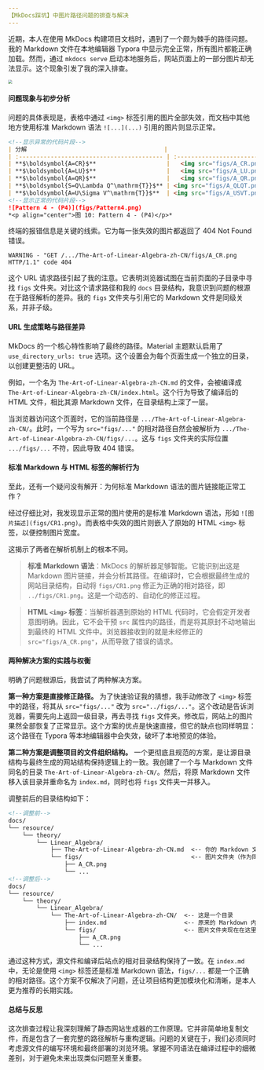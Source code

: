 ```yaml
---
【MkDocs踩坑】中图片路径问题的排查与解决
---
```


近期，本人在使用 MkDocs 构建项目文档时，遇到了一个颇为棘手的路径问题。我的 Markdown 文件在本地编辑器 Typora 中显示完全正常，所有图片都能正确加载。然而，通过 `mkdocs serve` 启动本地服务后，网站页面上的一部分图片却无法显示。这个现象引发了我的深入排查。

<img src="https://gastigado.cnies.org/d/halo20250709_mkdocs_404_imgs/pic_404_error.png?sign=gHj4BlOvGR-6gsr5C1POlog3hcMJBvFUDSoRK9KtgmQ=:0" style="zoom:50%;" />

#### 问题现象与初步分析

问题的具体表现是，表格中通过 `<img>` 标签引用的图片全部失效，而文档中其他地方使用标准 Markdown 语法 `![...](...)` 引用的图片则显示正常。

```markdown
<!--显示异常的代码片段-->
| 分解                                       |                         图示                         | 说明                                                         |
| :----------------------------------------- | :--------------------------------------------------: | :----------------------------------------------------------- |
| **$\boldsymbol{A=CR}$**                    |   <img src="figs/A_CR.png" alt="A=CR" width="200">   | $C$为$A$的线性无关列<br>$R$为$A$的行阶梯形矩阵<br>可推知 列秩 = 行秩 |
| **$\boldsymbol{A=LU}$**                    |   <img src="figs/A_LU.png" alt="A=LU" width="200">   | $LU$分解通过<br>高斯消去法<br>(下三角)(上三角)               |
| **$\boldsymbol{A=QR}$**                    |   <img src="figs/A_QR.png" alt="A=QR" width="200">   | $QR$分解为<br>格拉姆-施密特正交化中的<br>正交矩阵$Q$和三角矩阵$R$ |
| **$\boldsymbol{S=Q\Lambda Q^\mathrm{T}}$** | <img src="figs/A_QLQT.png" alt="A=QLQT" width="200"> | 对称矩阵$S$可以进行<br>特征值分解<br>特征向量组成$Q$, 特征值组成$\Lambda$ |
| **$\boldsymbol{A=U\Sigma V^\mathrm{T}}$**  | <img src="figs/A_USVT.png" alt="A=USVT" width="200"> | 所有矩阵$A$的<br>奇异值分解 <br>奇异值组成$\Sigma$           |
<!--显示正常的代码片段-->
![Pattern 4 - (P4)](figs/Pattern4.png)
*<p align="center">图 10: Pattern 4 - (P4)</p>*

```

终端的报错信息是关键的线索。它为每一张失效的图片都返回了 404 Not Found 错误。

```
WARNING - "GET /.../The-Art-of-Linear-Algebra-zh-CN/figs/A_CR.png HTTP/1.1" code 404
```

这个 URL 请求路径引起了我的注意。它表明浏览器试图在当前页面的子目录中寻找 `figs` 文件夹。对比这个请求路径和我的 `docs` 目录结构，我意识到问题的根源在于路径解析的差异。我的 `figs` 文件夹与引用它的 Markdown 文件是同级关系，并非子级。

#### URL 生成策略与路径差异

MkDocs 的一个核心特性影响了最终的路径。Material 主题默认启用了 `use_directory_urls: true` 选项。这个设置会为每个页面生成一个独立的目录，以创建更整洁的 URL。

例如，一个名为 `The-Art-of-Linear-Algebra-zh-CN.md` 的文件，会被编译成 `The-Art-of-Linear-Algebra-zh-CN/index.html`。这个行为导致了编译后的 HTML 文件，相比其源 Markdown 文件，在目录结构上深了一层。

当浏览器访问这个页面时，它的当前路径是 `.../The-Art-of-Linear-Algebra-zh-CN/`。此时，一个写为 `src="figs/..."` 的相对路径自然会被解析为 `.../The-Art-of-Linear-Algebra-zh-CN/figs/...`。这与 `figs` 文件夹的实际位置 `.../figs/...` 不符，因此导致 404 错误。

#### 标准 Markdown 与 HTML 标签的解析行为

至此，还有一个疑问没有解开：为何标准 Markdown 语法的图片链接能正常工作？

经过仔细比对，我发现显示正常的图片使用的是标准 Markdown 语法，形如 `![图片描述](figs/CR1.png)`。而表格中失效的图片则嵌入了原始的 HTML `<img>` 标签，以便控制图片宽度。

这揭示了两者在解析机制上的根本不同。

> **标准 Markdown 语法**：MkDocs 的解析器足够智能。它能识别出这是 Markdown 图片链接，并会分析其路径。在编译时，它会根据最终生成的网站目录结构，自动将 `figs/CR1.png` 修正为正确的相对路径，即 `../figs/CR1.png`。这是一个动态的、自动化的修正过程。

> **HTML `<img>` 标签**：当解析器遇到原始的 HTML 代码时，它会假定开发者意图明确。因此，它不会干预 `src` 属性内的路径，而是将其原封不动地输出到最终的 HTML 文件中。浏览器接收到的就是未经修正的 `src="figs/A_CR.png"`，从而导致了错误的请求。

#### 两种解决方案的实践与权衡

明确了问题根源后，我尝试了两种解决方案。

**第一种方案是直接修正路径。** 为了快速验证我的猜想，我手动修改了 `<img>` 标签中的路径，将其从 `src="figs/..."` 改为 `src="../figs/..."`。这个改动是告诉浏览器，需要先向上返回一级目录，再去寻找 `figs` 文件夹。修改后，网站上的图片果然全部恢复了正常显示。这个方案的优点是快速直接，但它的缺点也同样明显：这个路径在 Typora 等本地编辑器中会失效，破坏了本地预览的体验。

**第二种方案是调整项目的文件组织结构。** 一个更彻底且规范的方案，是让源目录结构与最终生成的网站结构保持逻辑上的一致。我创建了一个与 Markdown 文件同名的目录 `The-Art-of-Linear-Algebra-zh-CN/`。然后，将原 Markdown 文件移入该目录并重命名为 `index.md`，同时也将 `figs` 文件夹一并移入。

调整前后的目录结构如下：
```markdown
<!--调整前-->
docs/
└── resource/
    └── theory/
        └── Linear_Algebra/
            ├── The-Art-of-Linear-Algebra-zh-CN.md  <-- 你的 Markdown 文件
            └── figs/                               <-- 图片文件夹（作为同级）
                ├── A_CR.png
                └── ...
<!--调整后-->
docs/
└── resource/
    └── theory/
        └── Linear_Algebra/
            └── The-Art-of-Linear-Algebra-zh-CN/  <-- 这是一个目录
                ├── index.md                      <-- 原来的 Markdown 内容在这里
                └── figs/                         <-- 图片文件夹现在在这里
                    ├── A_CR.png
                    └── ...
```
通过这种方式，源文件和编译后站点的相对目录结构保持了一致。在 `index.md` 中，无论是使用 `<img>` 标签还是标准 Markdown 语法，`figs/...` 都是一个正确的相对路径。这个方案不仅解决了问题，还让项目结构更加模块化和清晰，是本人更为推荐的长期实践。

#### 总结与反思

这次排查过程让我深刻理解了静态网站生成器的工作原理。它并非简单地复制文件，而是包含了一套完整的路径解析与重构逻辑。问题的关键在于，我们必须同时考虑源文件的编写环境和最终部署的浏览环境。掌握不同语法在编译过程中的细微差别，对于避免未来出现类似问题至关重要。
